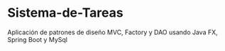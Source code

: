 # Sistema-de-Tareas
Aplicación de patrones de diseño MVC, Factory y DAO usando Java FX, Spring Boot y MySql
